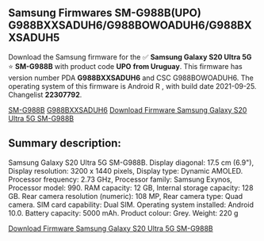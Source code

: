 <h2>Samsung Firmwares SM-G988B(UPO) G988BXXSADUH6/G988BOWOADUH6/G988BXXSADUH5</h2>
Download the Samsung firmware for the ✅ <strong>Samsung Galaxy S20 Ultra 5G </strong> ⭐ <strong>SM-G988B</strong> with product code <strong>UPO</strong> <strong> from Uruguay</strong>. This firmware has version number PDA <strong>G988BXXSADUH6</strong> and CSC G988BOWOADUH6. The operating system of this firmware is Android R , with build date 2021-09-25. Changelist <strong>22307792</strong>.


[SM-G988B](https://samfirm.shop/samsung/model/SM-G988B)
[G988BXXSADUH6](https://samfirm.shop/samsung/pda/G988BXXSADUH6)
[Download Firmware Samsung Galaxy S20 Ultra 5G SM-G988B](https://samfirm.shop/samsung/firmware/459910)
<h2>Summary description:</h2>
<p>Samsung Galaxy S20 Ultra 5G SM-G988B. Display diagonal: 17.5 cm (6.9"), Display resolution: 3200 x 1440 pixels, Display type: Dynamic AMOLED. Processor frequency: 2.73 GHz, Processor family: Samsung Exynos, Processor model: 990. RAM capacity: 12 GB, Internal storage capacity: 128 GB. Rear camera resolution (numeric): 108 MP, Rear camera type: Quad camera. SIM card capability: Dual SIM. Operating system installed: Android 10.0. Battery capacity: 5000 mAh. Product colour: Grey. Weight: 220 g</p>


[Download Firmware Samsung Galaxy S20 Ultra 5G SM-G988B](https://samfirm.shop/samsung/firmware/459910)
